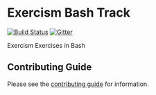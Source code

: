 # Exercism Bash Track

[![Build Status](https://travis-ci.org/exercism/bash.svg?branch=master)](https://travis-ci.org/exercism/bash)
[![Gitter](https://badges.gitter.im/exercism/bash.svg)](https://gitter.im/exercism/bash?utm_source=badge&utm_medium=badge&utm_campaign=pr-badge)

Exercism Exercises in Bash

## Contributing Guide

Please see the [contributing guide](https://github.com/exercism/bash/blob/master/CONTRIBUTING.md) for information.
